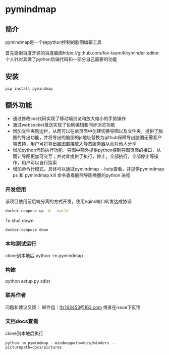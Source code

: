 pymindmap
==========
## 简介
pymindmap是一个由python控制的脑图编辑工具

首先感谢百度开源的百度脑图https://github.com/fex-team/kityminder-editor
个人针对其做了python后端代码和一部分自己需要的功能

## 安装
```
pip install pymindmap
```

## 额外功能
- 通过修改css代码实现了移动端浏览和放大缩小的手势操作
- 通过websocket推送实现了协同编辑和同步浏览功能
- 增加文件夹侧边栏，从而可以在单页面中创建切换导图以及文件夹，提供了脑图的导出功能，并将导出的脑图的js地址替换为github保障导出脑图无需客户端支持，用户可将导出脑图直接放入静态服务器从而对他人分享
- 增加python代码执行功能，导图中额外提供python控制导图页面的接口，从而让导图更加可交互；并对此提供了执行，停止，全部执行，全部停止等操作，用户可以自行探索
- 增加命令行模式，具体可以通过pymindmap --help查看，并提供pymindmap ps 和 pymindmap kill 命令查看删除导图唤醒的python 进程

### 开发使用
该项目使用前后端分离的方式开发，使用nginx端口转发达成协调
```bash
docker-compose up -d --build
```
To shut down:
```bash
docker-compose down
```
### 本地测试运行
clone到本地后
python -m pymindmap 

### 构建
python setup.py sdist

### 联系作者
问题和建议反馈：
邮件组：lfz163453@163.com
或者在issue下反馈

### 文档docs查看
clone到本地后执行
```
python -m pymindmap --mindmappath=docs/minders --picturepath=docs/pictures
```
<!-- git commit -m "first commit"
git remote add origin https://github.com/lalz001/minder.git
git push -u origin master -->